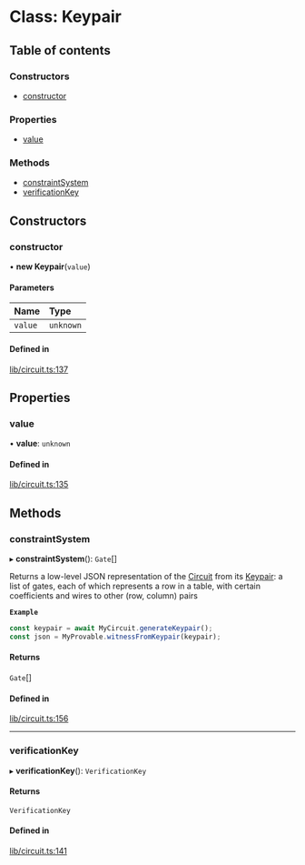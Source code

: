 # Class: Keypair

## Table of contents

### Constructors

- [constructor](Keypair.md#constructor)

### Properties

- [value](Keypair.md#value)

### Methods

- [constraintSystem](Keypair.md#constraintsystem)
- [verificationKey](Keypair.md#verificationkey)

## Constructors

### constructor

• **new Keypair**(`value`)

#### Parameters

| Name | Type |
| :------ | :------ |
| `value` | `unknown` |

#### Defined in

[lib/circuit.ts:137](https://github.com/o1-labs/snarkyjs/blob/2fa164e/src/lib/circuit.ts#L137)

## Properties

### value

• **value**: `unknown`

#### Defined in

[lib/circuit.ts:135](https://github.com/o1-labs/snarkyjs/blob/2fa164e/src/lib/circuit.ts#L135)

## Methods

### constraintSystem

▸ **constraintSystem**(): `Gate`[]

Returns a low-level JSON representation of the [Circuit](Circuit.md) from its [Keypair](Keypair.md):
a list of gates, each of which represents a row in a table, with certain coefficients and wires to other (row, column) pairs

**`Example`**

```ts
const keypair = await MyCircuit.generateKeypair();
const json = MyProvable.witnessFromKeypair(keypair);
```

#### Returns

`Gate`[]

#### Defined in

[lib/circuit.ts:156](https://github.com/o1-labs/snarkyjs/blob/2fa164e/src/lib/circuit.ts#L156)

___

### verificationKey

▸ **verificationKey**(): `VerificationKey`

#### Returns

`VerificationKey`

#### Defined in

[lib/circuit.ts:141](https://github.com/o1-labs/snarkyjs/blob/2fa164e/src/lib/circuit.ts#L141)
